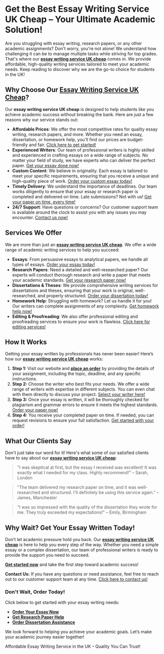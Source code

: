 <h1>Get the Best Essay Writing Service UK Cheap – Your Ultimate Academic Solution!</h1>

<p>Are you struggling with essay writing, research papers, or any other academic assignments? Don't worry, you're not alone! We understand how challenging it can be to manage multiple tasks while striving for top grades. That's where our <a href="https://tinyurl.com/topessay?keyword=essay+writing+service+uk+cheap" target="_blank"><strong>essay writing service UK cheap</strong></a> comes in. We provide affordable, high-quality writing services tailored to meet your academic needs. Keep reading to discover why we are the go-to choice for students in the UK!</p>

<h2>Why Choose Our <a href="https://tinyurl.com/topessay?keyword=essay+writing+service+uk+cheap" target="_blank"><strong>Essay Writing Service UK Cheap</strong></a>?</h2>

<p>Our <strong>essay writing service UK cheap</strong> is designed to help students like you achieve academic success without breaking the bank. Here are just a few reasons why our service stands out:</p>

<ul>
  <li><strong>Affordable Prices</strong>: We offer the most competitive rates for quality essay writing, research papers, and more. Whether you need an essay, dissertation, or homework help, you'll find our prices are budget-friendly and fair. <a href="https://tinyurl.com/topessay?keyword=essay+writing+service+uk+cheap" target="_blank">Click here to get started!</a></li>
  <li><strong>Experienced Writers</strong>: Our team of professional writers is highly skilled and experienced in crafting essays on a wide range of subjects. No matter your field of study, we have experts who can deliver the perfect paper. <a href="https://tinyurl.com/topessay?keyword=essay+writing+service+uk+cheap" target="_blank">Get your essay done now!</a></li>
  <li><strong>Custom Content</strong>: We believe in originality. Each essay is tailored to meet your specific requirements, ensuring that you receive a unique and high-quality piece of work. <a href="https://tinyurl.com/topessay?keyword=essay+writing+service+uk+cheap" target="_blank">Order your custom essay today!</a></li>
  <li><strong>Timely Delivery</strong>: We understand the importance of deadlines. Our team works diligently to ensure that your essay or research paper is completed and delivered on time. Late submissions? Not with us! <a href="https://tinyurl.com/topessay?keyword=essay+writing+service+uk+cheap" target="_blank">Get your paper on time, every time!</a></li>
  <li><strong>24/7 Support</strong>: Have questions or concerns? Our customer support team is available around the clock to assist you with any issues you may encounter. <a href="https://tinyurl.com/topessay?keyword=essay+writing+service+uk+cheap" target="_blank">Contact us now!</a></li>
</ul>

<h2>Services We Offer</h2>

<p>We are more than just an <a href="https://tinyurl.com/topessay?keyword=essay+writing+service+uk+cheap" target="_blank"><strong>essay writing service UK cheap</strong></a>. We offer a wide range of academic writing services to help you succeed:</p>

<ul>
  <li><strong>Essays</strong>: From persuasive essays to analytical papers, we handle all types of essays. <a href="https://tinyurl.com/topessay?keyword=essay+writing+service+uk+cheap" target="_blank">Order your essay today!</a></li>
  <li><strong>Research Papers</strong>: Need a detailed and well-researched paper? Our experts will conduct thorough research and write a paper that meets your academic standards. <a href="https://tinyurl.com/topessay?keyword=essay+writing+service+uk+cheap" target="_blank">Get your research paper now!</a></li>
  <li><strong>Dissertations & Theses</strong>: We provide comprehensive writing services for dissertations and theses, ensuring that your work is original, well-researched, and properly structured. <a href="https://tinyurl.com/topessay?keyword=essay+writing+service+uk+cheap" target="_blank">Order your dissertation today!</a></li>
  <li><strong>Homework Help</strong>: Struggling with homework? Let us handle it for you! Our writers can complete assignments of any complexity. <a href="https://tinyurl.com/topessay?keyword=essay+writing+service+uk+cheap" target="_blank">Get homework help now!</a></li>
  <li><strong>Editing & Proofreading</strong>: We also offer professional editing and proofreading services to ensure your work is flawless. <a href="https://tinyurl.com/topessay?keyword=essay+writing+service+uk+cheap" target="_blank">Click here for editing services!</a></li>
</ul>

<h2>How It Works</h2>

<p>Getting your essay written by professionals has never been easier! Here’s how our <a href="https://tinyurl.com/topessay?keyword=essay+writing+service+uk+cheap" target="_blank"><strong>essay writing service UK cheap</strong></a> works:</p>

<ol>
  <li><strong>Step 1:</strong> Visit our website and <a href="https://tinyurl.com/topessay?keyword=essay+writing+service+uk+cheap" target="_blank"><strong>place an order</strong></a> by providing the details of your assignment, including the topic, deadline, and any specific instructions.</li>
  <li><strong>Step 2:</strong> Choose the writer who best fits your needs. We offer a wide range of writers with expertise in different subjects. You can even chat with them directly to discuss your project. <a href="https://tinyurl.com/topessay?keyword=essay+writing+service+uk+cheap" target="_blank">Select your writer here!</a></li>
  <li><strong>Step 3:</strong> Once your essay is written, it will be thoroughly checked for plagiarism and grammar errors to ensure it meets the highest standards. <a href="https://tinyurl.com/topessay?keyword=essay+writing+service+uk+cheap" target="_blank">Order your paper now!</a></li>
  <li><strong>Step 4:</strong> You receive your completed paper on time. If needed, you can request revisions to ensure your full satisfaction. <a href="https://tinyurl.com/topessay?keyword=essay+writing+service+uk+cheap" target="_blank">Get started with your order!</a></li>
</ol>

<h2>What Our Clients Say</h2>

<p>Don't just take our word for it! Here's what some of our satisfied clients have to say about our <a href="https://tinyurl.com/topessay?keyword=essay+writing+service+uk+cheap" target="_blank"><strong>essay writing service UK cheap</strong></a>:</p>

<blockquote>
  <p>"I was skeptical at first, but the essay I received was excellent! It was exactly what I needed for my class. Highly recommend!" – Sarah, London</p>
</blockquote>

<blockquote>
  <p>"The team delivered my research paper on time, and it was well-researched and structured. I'll definitely be using this service again." – James, Manchester</p>
</blockquote>

<blockquote>
  <p>"I was so impressed with the quality of the dissertation they wrote for me. They truly exceeded my expectations!" – Emily, Birmingham</p>
</blockquote>

<h2>Why Wait? Get Your Essay Written Today!</h2>

<p>Don’t let academic pressure hold you back. Our <a href="https://tinyurl.com/topessay?keyword=essay+writing+service+uk+cheap" target="_blank"><strong>essay writing service UK cheap</strong></a> is here to help you every step of the way. Whether you need a simple essay or a complex dissertation, our team of professional writers is ready to provide the support you need to succeed. </p>

<p><a href="https://tinyurl.com/topessay?keyword=essay+writing+service+uk+cheap" target="_blank"><strong>Get started now</strong></a> and take the first step toward academic success!</p>

<p><strong>Contact Us:</strong> If you have any questions or need assistance, feel free to reach out to our customer support team at any time. <a href="https://tinyurl.com/topessay?keyword=essay+writing+service+uk+cheap" target="_blank">Click here to contact us!</a></p>

<h3>Don't Wait, Order Today!</h3>

<p>Click below to get started with your essay writing needs:</p>

<ul>
  <li><a href="https://tinyurl.com/topessay?keyword=essay+writing+service+uk+cheap" target="_blank"><strong>Order Your Essay Now</strong></a></li>
  <li><a href="https://tinyurl.com/topessay?keyword=essay+writing+service+uk+cheap" target="_blank"><strong>Get Research Paper Help</strong></a></li>
  <li><a href="https://tinyurl.com/topessay?keyword=essay+writing+service+uk+cheap" target="_blank"><strong>Order Dissertation Assistance</strong></a></li>
</ul>

<p>We look forward to helping you achieve your academic goals. Let’s make your academic journey easier together!</p>
Affordable Essay Writing Service in the UK – Quality You Can Trust!
